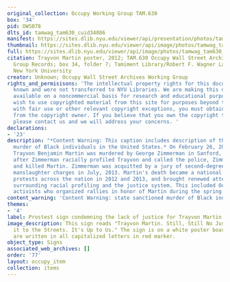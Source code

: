 ```yaml
---
original_collection: Occupy Working Group TAM.630
box: '34'
pid: OWS078
dlts_id: tamwag_tam630_cuid34886
manifest: https://sites.dlib.nyu.edu/viewer/api/presentation/photos/tamwag_tam630_cuid34886/manifest.json
thumbnail: https://sites.dlib.nyu.edu/viewer/api/image/photos/tamwag_tam630_cuid34886/1/full/256,/0/default.jpg
full: https://sites.dlib.nyu.edu/viewer/api/image/photos/tamwag_tam630_cuid34886/1/full/256,/0/default.jpg
citation: Trayvon Martin poster, 2012; TAM.630 Occupy Wall Street Archives Working
  Group Records; box 34, folder 7; Tamiment Library/Robert F. Wagner Labor Archives,
  New York University
creator: Unknown; Occupy Wall Street Archives Working Group
rights_and_permisisons: 'The intellectual property rights for this document are not
  known and were not transferred to NYU Libraries. We are making this document publicly
  available on a noncommercial basis for research and educational purposes. If you
  wish to use copyrighted material from this site for purposes beyond those in accordance
  with fair use or other relevant copyright exceptions, you must obtain permission
  from the copyright owner. If you believe that you own the copyright to this document,
  please contact us and we will address your concerns. '
declarations:
- '23'
description: "*Content Warning: This caption includes description of the state sanctioned
  murder of Black individuals in the United States.* On February 26, 2012, 17-year-old
  Trayvon Benjamin Martin was murdered by George Zimmerman in Sanford, Florida. Shortly
  after Zimmerman racially profiled Trayvon and called the police, Zimmerman shot
  and killed Martin. Zimmerman was acquitted by a jury of second-degree murder and
  manslaughter charges in July, 2013. Martin's death became a national story, sparked
  protests across the nation in 2012 and 2013, and brought renewed attention to issues
  surrounding racial profiling and the justice system. This included Occupy Wall Street
  activists who organized rallies in honor of Martin during the spring of 2012. "
content_warning: 'Content Warning: state sanctioned murder of Black individuals'
themes:
- '4'
label: Prostest sign condemning the lack of justice for Trayvon Martin's murder
image_description: This sign reads "Trayvon Martin. Still, Still No Justice. Take
  it to the Streets. It's Up to Us." The sign is on a white poster board and the letters
  are written in all capitalized letters in red marker.
object_type: Signs
associated_web_archives: []
order: '77'
layout: occupy_item
collection: items
---
```

